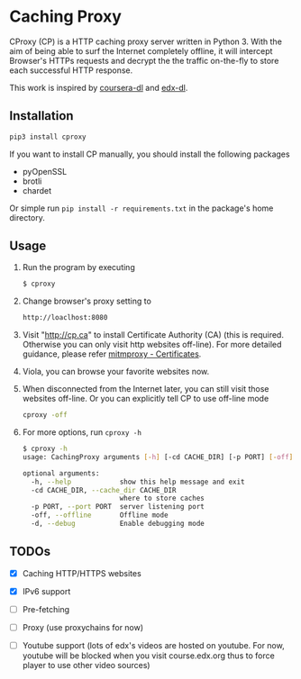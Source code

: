 # Caching Proxy 

CProxy (CP) is a HTTP caching proxy server written in Python 3. With the aim of being able to surf the Internet completely offline, it will intercept Browser's HTTPs requests and decrypt the the traffic on-the-fly to store each successful HTTP response. 

This work is inspired by [coursera-dl](https://github.com/coursera-dl/coursera-dl) and [edx-dl](https://github.com/coursera-dl/edx-dl).

## Installation

```bash
pip3 install cproxy
```

If you want to install CP manually, you should install the following packages

- pyOpenSSL
- brotli
- chardet

Or simple run `pip install -r requirements.txt` in the package's home directory.

## Usage

1. Run the program by executing 

   ```bash
   $ cproxy
   ```

2. Change browser's proxy setting to

   ```bash
   http://loaclhost:8080
   ```

3. Visit "http://cp.ca" to install Certificate Authority (CA) (this is required. Otherwise you can only visit http websites off-line). For more detailed guidance, please refer [mitmproxy - Certificates](https://docs.mitmproxy.org/stable/concepts-certificates/).

4. Viola, you can browse your favorite websites now.  

5. When disconnected from the Internet later, you can still visit those websites off-line. Or you can explicitly tell CP to use off-line mode

   ```bash
   cproxy -off
   ```

6. For more options, run `cproxy -h`

   ```bash
   $ cproxy -h                                                              
   usage: CachingProxy arguments [-h] [-cd CACHE_DIR] [-p PORT] [-off] [-d]
   
   optional arguments:
     -h, --help            show this help message and exit
     -cd CACHE_DIR, --cache_dir CACHE_DIR
                           where to store caches
     -p PORT, --port PORT  server listening port
     -off, --offline       Offline mode
     -d, --debug           Enable debugging mode
   ```

   

## TODOs

- [x] Caching HTTP/HTTPS websites
- [x] IPv6 support
- [ ] Pre-fetching
- [ ] Proxy (use proxychains for now)
- [ ] Youtube support  (lots of edx's videos are hosted on youtube. For now, youtube will be blocked when you visit course.edx.org thus to force player to use other video sources)

